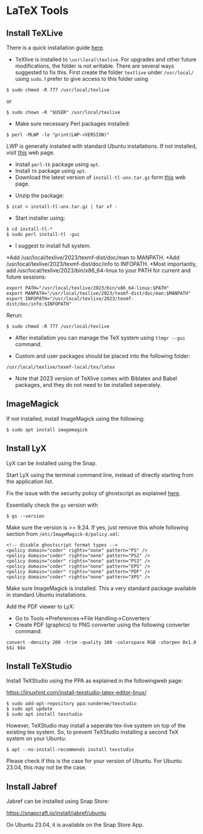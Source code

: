 # LaTeX Tools

## Install TeXLive

There is a quick installation guide [here][a].

[a]: https://tug.org/texlive/quickinstall.html

* TeXlive is installed to `\usr\local\texlive`. For upgrades and other future modifications, the folder is not writable. There are several ways suggested to fix this. First create the folder `textlive` under `/usr/local/` using `sudo`. I prefer to give access to this folder using

```
$ sudo chmod -R 777 /usr/local/texlive
```

or

```
$ sudo chown -R "$USER" /usr/local/texlive
```


* Make sure necessary Perl packages installed:

```
$ perl -MLWP -le "print(LWP->VERSION)"
```

LWP is generally installed with standard Ubuntu installations. If not installed, visit [this][c] web page.

[c]: https://lwp.interglacial.com/ch01_03.htm

* Install `perl-tk` package using `apt`.
* Install `tk` package using `apt`.
* Download the latest version of `install-tl-unx.tar.gz` form [this][b] web page.

[b]: https://mirror.dogado.de/tex-archive/systems/texlive/tlnet/

* Unzip the package:
```
$ zcat < install-tl-unx.tar.gz | tar xf -
```

* Start installer using:
```
$ cd install-tl-*
$ sudo perl install-tl -gui
```

* I suggest to install full system.

*Add /usr/local/texlive/2023/texmf-dist/doc/man to MANPATH.
*Add /usr/local/texlive/2023/texmf-dist/doc/info to INFOPATH.
*Most importantly, add /usr/local/texlive/2023/bin/x86_64-linux to your PATH for current and future sessions:

```
export PATH="/usr/local/texlive/2023/bin/x86_64-linux:$PATH"
export MANPATH="/usr/local/texlive/2023/texmf-dist/doc/man:$MANPATH"
export INFOPATH="/usr/local/texlive/2023/texmf-dist/doc/info:$INFOPATH"
```

Rerun:

```
$ sudo chmod -R 777 /usr/local/texlive
```

* After installation you can manage the TeX system using `tlmgr --gui` command.

* Custom and user packages should be placed into the following folder:

```
/usr/local/texlive/texmf-local/tex/latex
```

* Note that 2023 version of TeXlive comes with Biblatex and Babel packages, and they do not need to be installed seperately.

## ImageMagick

If not installed, install ImageMagick using the following:

```
$ sudo apt install imagemagick
```

## Install LyX

LyX can be installed using the Snap.

Start LyX using the terminal command line, instead of directly starting from the application list.

Fix the issue with the security policy of ghostscript as explained [here][d].

[d]: https://stackoverflow.com/questions/52998331/imagemagick-security-policy-pdf-blocking-conversion


Essentially check the `gs` version with

```
$ gs --version
```

Make sure the version is >= 9.24. If yes, just remove this whole following section from `/etc/ImageMagick-6/policy.xml`:

```
<!-- disable ghostscript format types -->
<policy domain="coder" rights="none" pattern="PS" />
<policy domain="coder" rights="none" pattern="PS2" />
<policy domain="coder" rights="none" pattern="PS3" />
<policy domain="coder" rights="none" pattern="EPS" />
<policy domain="coder" rights="none" pattern="PDF" />
<policy domain="coder" rights="none" pattern="XPS" />
```

Make sure ImageMagick is installed. This a very standard package available in standard Ubuntu installations.

Add the PDF viewer to LyX:

* Go to Tools->Preferences->File Handling->Converters`
* Create PDF (graphics) to PNG converter using the following converter command:

`convert -density 200 -trim -quality 100 -colorspace RGB -sharpen 0x1.0 $$i $$o`


## Install TeXStudio

Install TeXStudio using the PPA as explained in the followingweb page:

<https://linuxhint.com/install-texstudio-latex-editor-linux/>

```
$ sudo add-apt-repository ppa:sunderme/texstudio
$ sudo apt update
$ sudo apt install texstudio

```

However, TeXStudio may install a seperate tex-live system on top of the existing tex system. So, to prevent TeXStudio installing a second TeX system on your Ubuntu:

`$ apt --no-install-recommends install texstudio`

Please check if this is the case for your version of Ubuntu. For Ubuntu 23.04, this may not be the case.


## Install Jabref

Jabref can be installed using Snap Store:

<https://snapcraft.io/install/jabref/ubuntu>

On Ubuntu 23.04, it is available on the Snap Store App.